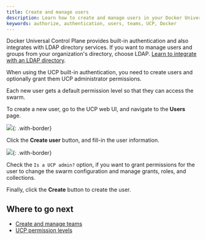 ```yaml
---
title: Create and manage users
description: Learn how to create and manage users in your Docker Universal Control Plane cluster.
keywords: authorize, authentication, users, teams, UCP, Docker
---
```

Docker Universal Control Plane provides built-in authentication and also integrates with LDAP directory services. If you want to manage users and groups from your organization's directory, choose LDAP. [Learn to integrate with an LDAP directory](../configure/external-auth/index.md).

When using the UCP built-in authentication, you need to create users and optionally grant them UCP administrator permissions.

Each new user gets a default permission level so that they can access the swarm.

To create a new user, go to the UCP web UI, and navigate to the **Users** page.

![](../images/create-users-1.png){: .with-border}

Click the **Create user** button, and fill-in the user information.

![](../images/create-users-2.png){: .with-border}

Check the `Is a UCP admin?` option, if you want to grant permissions for the user to change the swarm configuration and manage grants, roles, and collections.

Finally, click the **Create** button to create the user.

## Where to go next

* [Create and manage teams](create-and-manage-teams.md)
* [UCP permission levels](permission-levels.md)